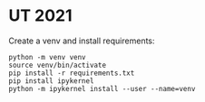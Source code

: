 # UT 2021

Create a venv and install requirements:

```
python -m venv venv
source venv/bin/activate
pip install -r requirements.txt
pip install ipykernel
python -m ipykernel install --user --name=venv
```